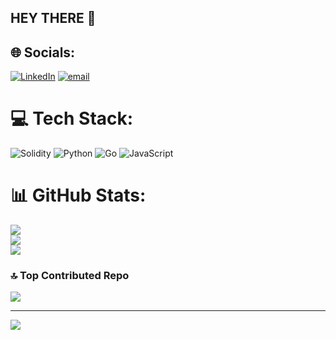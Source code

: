 ## HEY THERE 👋
## 🌐 Socials:
[![LinkedIn](https://img.shields.io/badge/LinkedIn-%230077B5.svg?logo=linkedin&logoColor=white)](https://linkedin.com/in/https://www.linkedin.com/in/brinda13/) [![email](https://img.shields.io/badge/Email-D14836?logo=gmail&logoColor=white)](mailto:brinda.contactme@gmail.com) 

# 💻 Tech Stack:
![Solidity](https://img.shields.io/badge/Solidity-%23363636.svg?style=for-the-badge&logo=solidity&logoColor=white) ![Python](https://img.shields.io/badge/python-3670A0?style=for-the-badge&logo=python&logoColor=ffdd54) ![Go](https://img.shields.io/badge/go-%2300ADD8.svg?style=for-the-badge&logo=go&logoColor=white) ![JavaScript](https://img.shields.io/badge/javascript-%23323330.svg?style=for-the-badge&logo=javascript&logoColor=%23F7DF1E)
# 📊 GitHub Stats:
![](https://github-readme-stats.vercel.app/api?username=brinda3&theme=dark&hide_border=false&include_all_commits=false&count_private=false)<br/>
![](https://nirzak-streak-stats.vercel.app/?user=brinda3&theme=dark&hide_border=false)<br/>
![](https://github-readme-stats.vercel.app/api/top-langs/?username=brinda3&theme=dark&hide_border=false&include_all_commits=false&count_private=false&layout=compact)

### 🔝 Top Contributed Repo
![](https://github-contributor-stats.vercel.app/api?username=brinda3&limit=5&theme=dark&combine_all_yearly_contributions=true)

---
[![](https://visitcount.itsvg.in/api?id=brinda3&icon=4&color=1)](https://visitcount.itsvg.in)

<!-- Proudly created with GPRM ( https://gprm.itsvg.in ) -->
